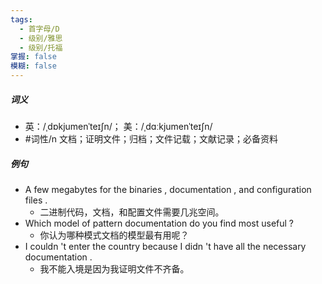 ```yaml
---
tags:
  - 首字母/D
  - 级别/雅思
  - 级别/托福
掌握: false
模糊: false
---
```

##### 词义
- 英：/ˌdɒkjumenˈteɪʃn/； 美：/ˌdɑːkjumenˈteɪʃn/
- #词性/n  文档；证明文件；归档；文件记载；文献记录；必备资料
##### 例句
- A few megabytes for the binaries , documentation , and configuration files .
	- 二进制代码，文档，和配置文件需要几兆空间。
- Which model of pattern documentation do you find most useful ?
	- 你认为哪种模式文档的模型最有用呢？
- I couldn 't enter the country because I didn 't have all the necessary documentation .
	- 我不能入境是因为我证明文件不齐备。
